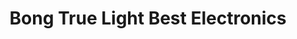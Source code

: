 ---
title: "Bong True Light Best Electronics"
url: /gbarnga/bong-true-light-best-electronics/
shop: Elektronik
---